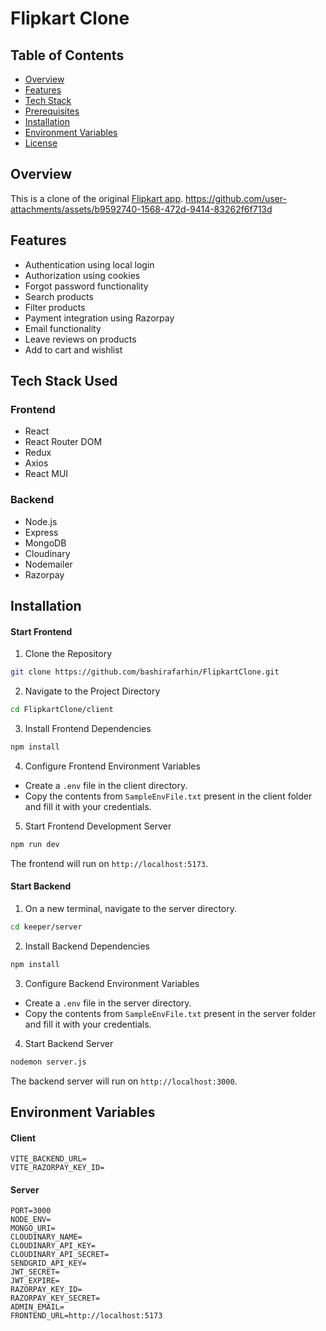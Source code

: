 # Flipkart Clone

## Table of Contents
- [Overview](#overview)
- [Features](#features)
- [Tech Stack](#tech-stack)
- [Prerequisites](#prerequisites)
- [Installation](#installation)
- [Environment Variables](#environment-variables)
- [License](#license)

## Overview
This is a clone of the original [Flipkart app](https://www.flipkart.com/).
https://github.com/user-attachments/assets/b9592740-1568-472d-9414-83262f6f713d

## Features
- Authentication using local login
- Authorization using cookies
- Forgot password functionality
- Search products
- Filter products
- Payment integration using Razorpay
- Email functionality
- Leave reviews on products
- Add to cart and wishlist

## Tech Stack Used
### Frontend
- React
- React Router DOM
- Redux
- Axios
- React MUI

### Backend
- Node.js
- Express
- MongoDB
- Cloudinary
- Nodemailer
- Razorpay

## Installation

#### Start Frontend
1. Clone the Repository
```bash
git clone https://github.com/bashirafarhin/FlipkartClone.git
```

2. Navigate to the Project Directory
```bash
cd FlipkartClone/client
```
3. Install Frontend Dependencies
```bash
npm install
```

4. Configure Frontend Environment Variables
- Create a `.env` file in the client directory.
- Copy the contents from `SampleEnvFile.txt` present in the client folder and fill it with your credentials.

5. Start Frontend Development Server
```bash
npm run dev
```
The frontend will run on `http://localhost:5173`.

#### Start Backend

1. On a new terminal, navigate to the server directory.
```bash
cd keeper/server
```

2. Install Backend Dependencies
```bash
npm install
```

3. Configure Backend Environment Variables
- Create a `.env` file in the server directory.
- Copy the contents from `SampleEnvFile.txt` present in the server folder and fill it with your credentials.

4. Start Backend Server
```bash
nodemon server.js
```
The backend server will run on `http://localhost:3000`.

## Environment Variables

#### Client
```env
VITE_BACKEND_URL=
VITE_RAZORPAY_KEY_ID=
```

#### Server
```env
PORT=3000
NODE_ENV=
MONGO_URI=
CLOUDINARY_NAME=
CLOUDINARY_API_KEY=
CLOUDINARY_API_SECRET=
SENDGRID_API_KEY=
JWT_SECRET=
JWT_EXPIRE=
RAZORPAY_KEY_ID=
RAZORPAY_KEY_SECRET=
ADMIN_EMAIL=
FRONTEND_URL=http://localhost:5173
```
